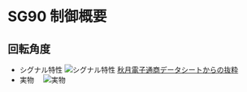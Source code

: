 # SG90 制御概要
## 回転角度
- シグナル特性
  ![シグナル特性](img/sg90-signal.png)
  [秋月電子通商データシートからの抜粋](http://akizukidenshi.com/catalog/g/gM-08761/)
- 実物
　![実物](img/sg90.png)
